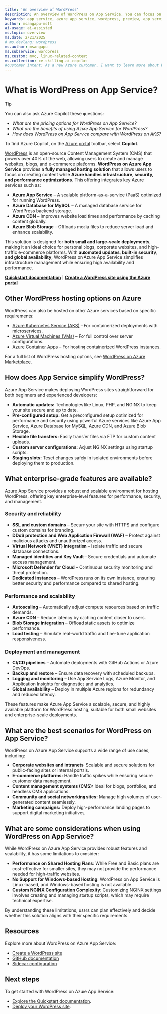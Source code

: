 ```yaml
---
title: 'An overview of WordPress'
description: An overview of WordPress on App Service. You can focus on creating WordPress content while Azure takes care of the infrastructure, security, and performance needs.
keywords: app service, azure app service, wordpress, preview, app service on linux, plugins, mysql flexible server, wordpress on linux, php
author: msangapu-msft
ai-usage: ai-assisted
ms.topic: overview
ms.date: 2/21/2025
# ms.devlang: wordpress
ms.author: msangapu
ms.subservice: wordpress
ms.custom: mvc, linux-related-content
ms.collection: ce-skilling-ai-copilot
#customer intent: As a new Azure customer, I want to learn more about WordPress on App Service so that I can build an effective WP site.
---
```


# What is WordPress on App Service?

> [!TIP]
>
> You can also ask Azure Copilot these questions:
>
> - *What are the pricing options for WordPress on App Service?*
> - *What are the benefits of using Azure App Service for WordPress?*
> - *How does WordPress on App Service compare with WordPress on AKS?*
>
> To find Azure Copilot, on the [Azure portal](https://portal.azure.com) toolbar, select **Copilot**.

[WordPress](https://www.wordpress.org) is an open-source Content Management System (CMS) that powers over 40% of the web, allowing users to create and manage websites, blogs, and e-commerce platforms. **WordPress on Azure App Service** provides a **fully managed hosting solution** that allows users to focus on creating content while **Azure handles infrastructure, security, and performance optimizations**. This offering integrates key Azure services such as:

- **Azure App Service** – A scalable platform-as-a-service (PaaS) optimized for running WordPress.
- **Azure Database for MySQL** – A managed database service for WordPress backend storage.
- **Azure CDN** – Improves website load times and performance by caching content globally.
- **Azure Blob Storage** – Offloads media files to reduce server load and enhance scalability.

This solution is designed for **both small and large-scale deployments**, making it an ideal choice for personal blogs, corporate websites, and high-traffic e-commerce platforms. With **automated updates, built-in security, and global availability**, WordPress on Azure App Service simplifies infrastructure management while ensuring high availability and performance.

[**Quickstart documentation**](quickstart-wordpress.md) | [**Create a WordPress site using the Azure portal**](https://portal.azure.com/#create/WordPress.WordPress)

## Other WordPress hosting options on Azure

WordPress can also be hosted on other Azure services based on specific requirements:

- [Azure Kubernetes Service (AKS)](/azure/mysql/flexible-server/tutorial-deploy-wordpress-on-aks) – For containerized deployments with microservices.
- [Azure Virtual Machines (VMs)](/azure/virtual-machines/linux/tutorial-lamp-stack#install-wordpress) – For full control over server configurations.
- [Azure Container Apps](https://github.com/Azure-Samples/apptemplate-wordpress-on-ACA) – For hosting containerized WordPress instances.

For a full list of WordPress hosting options, see [WordPress on Azure Marketplace](https://azuremarketplace.microsoft.com/marketplace/apps?search=wordpress&page=1).

## How does App Service simplify WordPress?

Azure App Service makes deploying WordPress sites straightforward for both beginners and experienced developers:

- **Automatic updates:** Technologies like Linux, PHP, and NGINX to keep your site secure and up to date.
- **Pre-configured setup:** Get a preconfigured setup optimized for performance and security using powerful Azure services like Azure App Service, Azure Database for MySQL, Azure CDN, and Azure Blob Storage.
- **Flexible file transfers:** Easily transfer files via FTP for custom content uploads.
- **Custom server configurations:** Adjust NGINX settings using startup scripts.
- **Staging slots:** Teset changes safely in isolated environments before deploying them to production.

## What enterprise-grade features are available?

Azure App Service provides a robust and scalable environment for hosting WordPress, offering key enterprise-level features for performance, security, and management.

### Security and reliability

- **SSL and custom domains** – Secure your site with HTTPS and configure custom domains for branding.  
- **DDoS protection and Web Application Firewall (WAF)** – Protect against malicious attacks and unauthorized access.  
- **Virtual Network (VNET) integration** – Isolate traffic and secure database connections.  
- **Managed identities and Key Vault** – Secure credentials and automate access management.  
- **Microsoft Defender for Cloud** – Continuous security monitoring and threat protection.  
- **Dedicated instances** – WordPress runs on its own instance, ensuring better security and performance compared to shared hosting.  

### Performance and scalability

- **Autoscaling** – Automatically adjust compute resources based on traffic demands.  
- **Azure CDN** – Reduce latency by caching content closer to users.  
- **Blob Storage integration** – Offload static assets to optimize performance.  
- **Load testing** – Simulate real-world traffic and fine-tune application responsiveness.  

### Deployment and management

- **CI/CD pipelines** – Automate deployments with GitHub Actions or Azure DevOps.  
- **Backup and restore** – Ensure data recovery with scheduled backups.  
- **Logging and monitoring** – Use App Service Logs, Azure Monitor, and Application Insights for diagnostics and analytics.  
- **Global availability** – Deploy in multiple Azure regions for redundancy and reduced latency.  

These features make Azure App Service a scalable, secure, and highly available platform for WordPress hosting, suitable for both small websites and enterprise-scale deployments.


## What are the best scenarios for WordPress on App Service?

WordPress on Azure App Service supports a wide range of use cases, including:

- **Corporate websites and intranets:** Scalable and secure solutions for public-facing sites or internal portals.
- **E-commerce platforms:** Handle traffic spikes while ensuring secure customer data management.
- **Content management systems (CMS):** Ideal for blogs, portfolios, and headless CMS applications.
- **Community and social networking sites:** Manage high volumes of user-generated content seamlessly.
- **Marketing campaigns:** Deploy high-performance landing pages to support digital marketing initiatives.

## What are some considerations when using WordPress on App Service?

While WordPress on Azure App Service provides robust features and scalability, it has some limitations to consider:

- **Performance on Shared Hosting Plans**: While Free and Basic plans are cost-effective for smaller sites, they may not provide the performance needed for high-traffic websites.
- **No Support for Windows-based Hosting**: WordPress on App Service is Linux-based, and Windows-based hosting is not available.
- **Custom NGINX Configuration Complexity**: Customizing NGINX settings involves creating and managing startup scripts, which may require technical expertise.

By understanding these limitations, users can plan effectively and decide whether this solution aligns with their specific requirements.

## Resources

Explore more about WordPress on Azure App Service:

- [Create a WordPress site](quickstart-wordpress.md)
- [GitHub documentation](https://github.com/Azure/wordpress-linux-appservice)
- [Sidecar configuration](tutorial-custom-container-sidecar.md)

## Next steps

To get started with WordPress on Azure App Service:

- [Explore the Quickstart documentation](quickstart-wordpress.md).
- [Deploy your WordPress site](https://azure.microsoft.com/get-started/).
